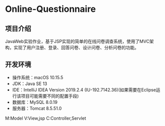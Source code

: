 # Online-Questionnaire

## 项目介绍

JavaWeb实验作业，基于JSP实现的简单的在线问卷调查系统，使用了MVC架构，实现了用户注册、登录、回答问卷、设计问卷、分析问卷的功能。

## 开发环境

- 操作系统：macOS 10.15.5
- JDK：Java SE 13
- IDE：IntelliJ IDEA Version 2019.2.4 (IU-192.7142.36)(如果需要在Eclipse运行该项目可能需要不同的配置手段)
- 数据库：MySQL 8.0.19
- 服务器：Tomcat 8.5.51.0

M:Model
V:View,jsp
C:Controller,Servlet